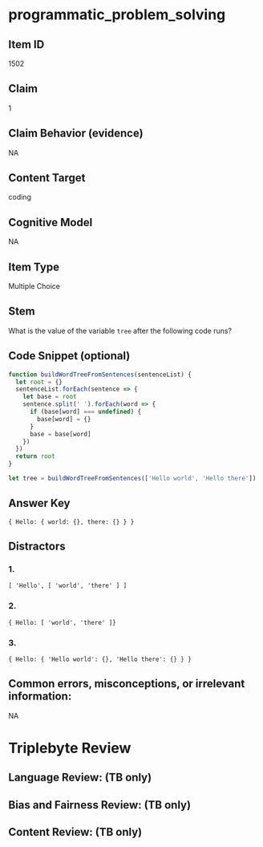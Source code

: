 # programmatic_problem_solving

## Item ID
1502

## Claim
1

## Claim Behavior (evidence)
NA

## Content Target
coding

## Cognitive Model
NA

## Item Type
Multiple Choice

## Stem
What is the value of the variable `tree` after the following code runs?

## Code Snippet (optional)
```javascript
function buildWordTreeFromSentences(sentenceList) {
  let root = {}
  sentenceList.forEach(sentence => {
    let base = root
    sentence.split(' ').forEach(word => {
      if (base[word] === undefined) {
        base[word] = {}
      } 
      base = base[word]
    })
  })
  return root
}

let tree = buildWordTreeFromSentences(['Hello world', 'Hello there'])
```

## Answer Key
`{ Hello: { world: {}, there: {} } }`

## Distractors

### 1.
`[ 'Hello', [ 'world', 'there' ] ]`

### 2.
`{ Hello: [ 'world', 'there' ]}`

### 3.
`{ Hello: { 'Hello world': {}, 'Hello there': {} } }`

## Common errors, misconceptions, or irrelevant information:
NA

# Triplebyte Review


## Language Review: (TB only)


## Bias and Fairness Review: (TB only)


## Content Review: (TB only)

